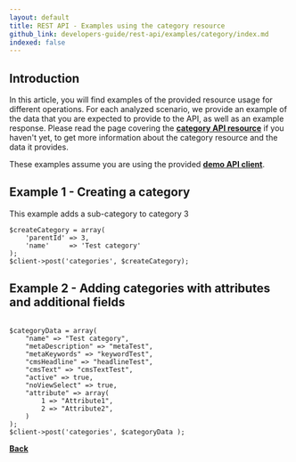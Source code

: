 ```yaml
---
layout: default
title: REST API - Examples using the category resource
github_link: developers-guide/rest-api/examples/category/index.md
indexed: false
---
```


## Introduction

In this article, you will find examples of the provided resource usage for different operations. For each analyzed scenario, we provide an example of the data that you are expected to provide to the API, as well as an example response.
Please read the page covering the **[category API resource](/developers-guide/rest-api/api-resource-categories/)** if you haven't yet, to get more information about the category resource and the data it provides.

These examples assume you are using the provided **[demo API client](/developers-guide/rest-api/#using-the-rest-api-in-your-own-a)**.


## Example 1 - Creating a category
This example adds a sub-category to category 3

```
$createCategory = array(
    'parentId' => 3,
    'name'     => 'Test category'
);
$client->post('categories', $createCategory);

```

## Example 2 - Adding categories with attributes and additional fields

```

$categoryData = array(
    "name" => "Test category",
    "metaDescription" => "metaTest",
    "metaKeywords" => "keywordTest",
    "cmsHeadline" => "headlineTest",
    "cmsText" => "cmsTextTest",
    "active" => true,
    "noViewSelect" => true,
    "attribute" => array(
        1 => "Attribute1",
        2 => "Attribute2",
    )
);
$client->post('categories', $categoryData );

```

**[Back](../)**
